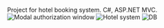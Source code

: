 Project for hotel booking system. C#, ASP.NET MVC. 
![Modal authorization window](https://github.com/user-attachments/assets/4e4f897f-e993-44dd-97ad-55212e369ccd)
![Hotel system](https://github.com/user-attachments/assets/06c47e2b-2f5f-496c-97f6-bdf993fa475a)
![DB](https://github.com/user-attachments/assets/f3a499ed-db46-41ca-b101-061eb21edc5a)

